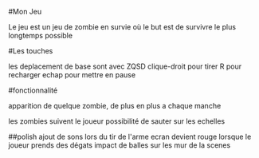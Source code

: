 #Mon Jeu

Le jeu est un jeu de zombie en survie où le but est de survivre le plus longtemps possible

#Les touches

les deplacement de base sont avec ZQSD
clique-droit pour tirer
R pour recharger
echap pour mettre en pause

#fonctionnalité

apparition de quelque zombie, de plus en plus a chaque manche

les zombies suivent le joueur
possibilité de sauter sur les echelles

##polish
ajout de sons lors du tir de l'arme
ecran devient rouge lorsque le joueur prends des dégats
impact de balles sur les mur de la scenes
